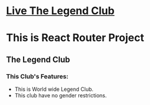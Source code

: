 # [Live The Legend Club](https://the-legend-club.netlify.app/)
# This is  React Router Project
## The Legend Club
### This Club's Features:
* This is World wide Legend Club.
* This club have no gender restrictions.
